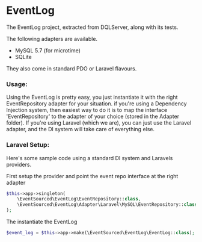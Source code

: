 # EventLog
The EventLog project, extracted from DQLServer, along with its tests.

The following adapters are available.
- MySQL 5.7 (for microtime)
- SQLite

They also come in standard PDO or Laravel flavours.

### Usage:
Using the EventLog is pretty easy, you just instantiate it with the right EventRepository adapter for your situation.
if you're using a Dependency Injection system, then easiest way to do it is to map the interface 'EventRepository' to the adapter of your choice (stored in the Adapter folder).
If you're using Laravel (which we are), you can just use the Laravel adapter, and the DI system will take care of everything else.

### Laravel Setup:
Here's some sample code using a standard DI system and Laravels providers.

First setup the provider and point the event repo interface at the right adapter
```php
$this->app->singleton(
    \EventSourced\EventLog\EventRepository::class, 
    \EventSourced\EventLog\Adapter\Laravel\MySQL\EventRepository::class
);
```

The instantiate the EventLog
```php
$event_log = $this->app->make(\EventSourced\EventLog\EventLog::class);
```


